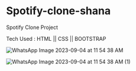 # Spotify-clone-shana 
Spotify Clone Project

Tech Used : HTML || CSS || BOOTSTRAP


![WhatsApp Image 2023-09-04 at 11 54 38 AM](https://github.com/shananasim16/Spotify-clone-shana/assets/142229568/3526ba5b-a234-488d-bec7-87ab4e1da5e8)



![WhatsApp Image 2023-09-04 at 11 54 38 AM (1)](https://github.com/shananasim16/Spotify-clone-shana/assets/142229568/b029177d-a65b-4a64-bd7a-ea7d28eba6ca)

